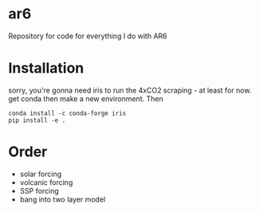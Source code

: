 # ar6
Repository for code for everything I do with AR6

# Installation
sorry, you're gonna need iris to run the 4xCO2 scraping - at least for now.
get conda then make a new environment. Then

    conda install -c conda-forge iris
    pip install -e .

# Order
- solar forcing
- volcanic forcing
- SSP forcing
- bang into two layer model

